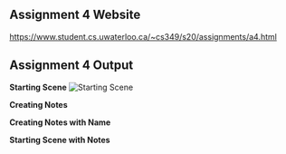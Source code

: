 ## Assignment 4 Website
https://www.student.cs.uwaterloo.ca/~cs349/s20/assignments/a4.html

## Assignment 4 Output
**Starting Scene**
![Starting Scene]()

**Creating Notes**

**Creating Notes with Name**

**Starting Scene with Notes**